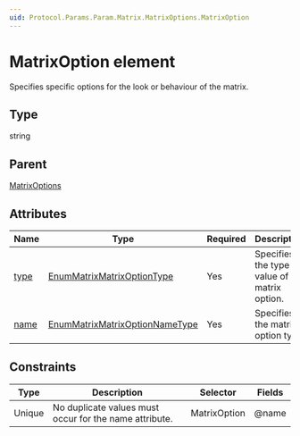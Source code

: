```yaml
---
uid: Protocol.Params.Param.Matrix.MatrixOptions.MatrixOption
---
```


# MatrixOption element

Specifies specific options for the look or behaviour of the matrix.

## Type

string

## Parent

[MatrixOptions](xref:Protocol.Params.Param.Matrix.MatrixOptions)

## Attributes

|Name|Type|Required|Description|
|--- |--- |--- |--- |
|[type](xref:Protocol.Params.Param.Matrix.MatrixOptions.MatrixOption-type)|[EnumMatrixMatrixOptionType](xref:Protocol-EnumMatrixMatrixOptionType)|Yes|Specifies the type of value of the matrix option.|
|[name](xref:Protocol.Params.Param.Matrix.MatrixOptions.MatrixOption-name)|[EnumMatrixMatrixOptionNameType](xref:Protocol-EnumMatrixMatrixOptionNameType)|Yes|Specifies the matrix option type.|

## Constraints

|Type|Description|Selector|Fields
|--- |--- |--- |--- |
|Unique |No duplicate values must occur for the name attribute. |MatrixOption |@name |
